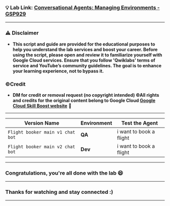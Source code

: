 
### 💡 Lab Link: [Conversational Agents: Managing Environments - GSP929](https://www.cloudskillsboost.google/focuses/21708?parent=catalog)


---

### ⚠️ Disclaimer
- **This script and guide are provided for  the educational purposes to help you understand the lab services and boost your career. Before using the script, please open and review it to familiarize yourself with Google Cloud services. Ensure that you follow 'Qwiklabs' terms of service and YouTube’s community guidelines. The goal is to enhance your learning experience, not to bypass it.**

### ©Credit
- **DM for credit or removal request (no copyright intended) ©All rights and credits for the original content belong to Google Cloud [Google Cloud Skill Boost website](https://www.cloudskillsboost.google/)** 🙏

---

| Version Name                     | Environment | Test the Agent           |
| -------------------------------- | ----------- | ------------------------ |
| `Flight booker main v1 chat bot` | **QA**      | i want to book a flight  |
| `Flight booker main v2 chat bot` | **Dev**     | i want to book a flight  |

---

### Congratulations, you're all done with the lab 😄

---


### Thanks for watching and stay connected :)
---
